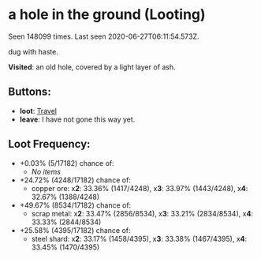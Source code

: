 # a hole in the ground (Looting)

Seen 148099 times. Last seen 2020-06-27T06:11:54.573Z.

dug with haste.

**Visited**: an old hole, covered by a light layer of ash.

## Buttons:

- **loot**: [Travel](Travel-travel.md)
- **leave**: I have not gone this way yet.

## Loot Frequency:

- +0.03% (5/17182) chance of:
  - *No items*
- +24.72% (4248/17182) chance of:
  - copper ore: x**2**: 33.36% (1417/4248), x**3**: 33.97% (1443/4248), x**4**: 32.67% (1388/4248)
- +49.67% (8534/17182) chance of:
  - scrap metal: x**2**: 33.47% (2856/8534), x**3**: 33.21% (2834/8534), x**4**: 33.33% (2844/8534)
- +25.58% (4395/17182) chance of:
  - steel shard: x**2**: 33.17% (1458/4395), x**3**: 33.38% (1467/4395), x**4**: 33.45% (1470/4395)